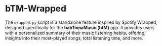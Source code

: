 # bTM-Wrapped
The `wrapped.py` script is a standalone feature inspired by Spotify Wrapped, designed specifically for the **babTomaMusic (btM)** app. It provides users with a personalized summary of their music listening habits, offering insights into their most-played songs, total listening time, and more.
